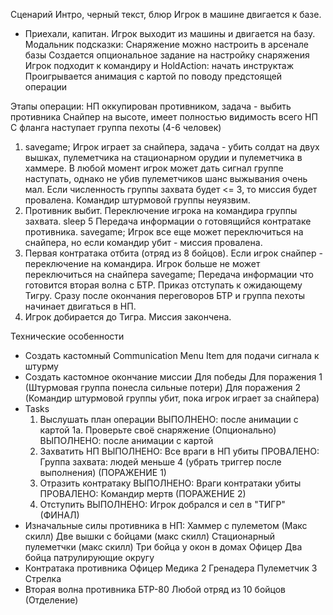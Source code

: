 Сценарий
Интро, черный текст, блюр
Игрок в машине двигается к базе.
- Приехали, капитан.
Игрок выходит из машины и двигается на базу.
Модальник подсказки: Снаряжение можно настроить в арсенале базы
Создается опциональное задание на настройку снаряжения
Игрок подходит к командиру и HoldAction: начать инструктаж
Проигрывается анимация с картой по поводу предстоящей операции

Этапы операции:
НП оккупирован противником, задача - выбить противника
Снайпер на высоте, имеет полностью видимость всего НП
С фланга наступает группа пехоты (4-6 человек)
1.  savegame;
    Игрок играет за снайпера, задача - убить солдат на двух вышках, пулеметчика на стационарном орудии и пулеметчика в хаммере.
    В любой момент игрок может дать сигнал группе наступать, однако не убив пулеметчиков шанс выжывания очень мал.
    Если численность группы захвата будет <= 3, то миссия будет провалена.
    Командир штурмовой группы неуязвим.
2.  Противник выбит. Переключение игрока на командира группы захвата. 
    sleep 5
    Передача информации о готовящийся контратаке противника.
    savegame;
    Игрок все еще может переключиться на снайпера, но если командир убит - миссия провалена.
3.  Первая контратака отбита (отряд из 8 бойцов).
    Если игрок снайпер - переключение на командира.
    Игрок больше не может переключиться на снайпера
    savegame;
    Передача информации что готовится вторая волна с БТР. Приказ отступать к ожидающему Тигру.
    Сразу после окончания переговоров БТР и группа пехоты начинает двигаться в НП.
4.  Игрок добирается до Тигра.
    Миссия закончена.

Технические особенности
- Создать кастомный Communication Menu Item для подачи сигнала к штурму
- Создать кастомное окончание миссии
    Для победы
    Для поражения 1 (Штурмовая группа понесла сильные потери)
    Для поражения 2 (Командир штурмовой группы убит, пока игрок играет за снайпера)
- Tasks
    1. Выслушать план операции
        ВЫПОЛНЕНО: после анимации с картой
    1а. Проверьте своё снаряжение (Опционально)
        ВЫПОЛНЕНО: после анимации с картой
    2. Захватить НП
        ВЫПОЛНЕНО: Все враги в НП убиты
        ПРОВАЛЕНО: Группа захвата: людей меньше 4 (убрать триггер после выполнения) (ПОРАЖЕНИЕ 1)
    3. Отразить контратаку
        ВЫПОЛНЕНО: Враги контратаки убиты
        ПРОВАЛЕНО: Командир мертв (ПОРАЖЕНИЕ 2)
    4. Отступить
        ВЫПОЛНЕНО: Игрок добрался и сел в "ТИГР" (ФИНАЛ)
- Изначальные силы противника в НП:
    Хаммер с пулеметом (Макс скилл)
    Две вышки с бойцами (макс скилл)
    Стационарный пулеметчки (макс скилл)
    Три бойца у окон в домах
    Офицер
    Два бойца патрулирующие округу
- Контратака противника
    Офицер
    Медика
    2 Гренадера
    Пулеметчик
    3 Стрелка
- Вторая волна противника
    БТР-80
    Любой отряд из 10 бойцов (Отделение)
